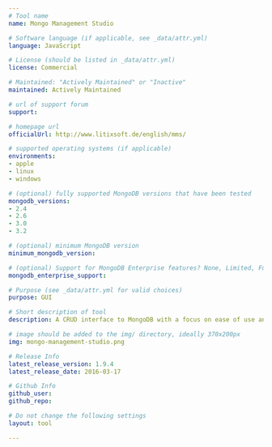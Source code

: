 ```yaml
---
# Tool name
name: Mongo Management Studio

# Software language (if applicable, see _data/attr.yml)
language: JavaScript

# License (should be listed in _data/attr.yml)
license: Commercial

# Maintained: "Actively Maintained" or "Inactive"
maintained: Actively Maintained

# url of support forum
support: 

# homepage url
officialUrl: http://www.litixsoft.de/english/mms/

# supported operating systems (if applicable)
environments:
- apple
- linux
- windows

# (optional) fully supported MongoDB versions that have been tested
mongodb_versions:
- 2.4
- 2.6
- 3.0
- 3.2

# (optional) minimum MongoDB version
minimum_mongodb_version:

# (optional) Support for MongoDB Enterprise features? None, Limited, Full
mongodb_enterprise_support: 

# Purpose (see _data/attr.yml for valid choices)
purpose: GUI

# Short description of tool
description: A CRUD interface to MongoDB with a focus on ease of use and a pretty UI, including support for SSH and SSL.

# image should be added to the img/ directory, ideally 370x200px
img: mongo-management-studio.png

# Release Info
latest_release_version: 1.9.4
latest_release_date: 2016-03-17

# Github Info
github_user: 
github_repo: 

# Do not change the following settings
layout: tool

---
```

